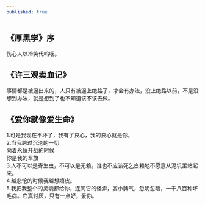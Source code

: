 ```yaml
---
published: true
---
```

## 《厚黑学》序
  伤心人以冷笑代呜咽。
## 《许三观卖血记》
  事情都是被逼出来的，人只有被逼上绝路了，才会有办法，没上绝路以前，不是没想到办法，就是想到了也不知道该不该去做。
## 《爱你就像爱生命》
  1.可是我现在不坏了，我有了良心，我的良心就是你。  
  2.当我跨过沉沦的一切  
    向着永恒开战的时候  
    你是我的军旗  
  3.人不可以是寄生虫，不可以是无赖。谁也不应该死乞白赖地不愿意从泥坑里站起来。  
  4.越悲怆的时候我越想嬉皮。  
  5.我把我整个的灵魂都给你，连同它的怪癖，耍小脾气，忽明忽暗，一千八百种坏毛病。它真讨厌，只有一点好，爱你。
